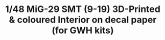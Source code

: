 ---
layout: product
title: "1/48 MiG-29 SMT (9-19) 3D-Printed & coloured Interior on decal paper (for GWH kits)"
price: "2600" 
desc: "3D Dekal"
img_path: "/assets/img/QD48024.webp"
brand: "Quinta Studio"
available: false
special_offer: false
new: false
soon: false
cat: "010000"
subcat: "016000"
subsubcat: "0N/A"
sifra: "QD48024"
popular: false
---